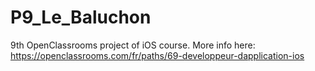 # P9_Le_Baluchon
9th OpenClassrooms project of iOS course. More info here: https://openclassrooms.com/fr/paths/69-developpeur-dapplication-ios
